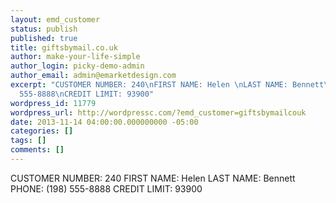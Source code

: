 ```yaml
---
layout: emd_customer
status: publish
published: true
title: giftsbymail.co.uk
author: make-your-life-simple
author_login: picky-demo-admin
author_email: admin@emarketdesign.com
excerpt: "CUSTOMER NUMBER: 240\nFIRST NAME: Helen \nLAST NAME: Bennett\nPHONE: (198)
  555-8888\nCREDIT LIMIT: 93900"
wordpress_id: 11779
wordpress_url: http://wordpressc.com/?emd_customer=giftsbymailcouk
date: 2013-11-14 04:00:00.000000000 -05:00
categories: []
tags: []
comments: []
---
```

CUSTOMER NUMBER: 240
FIRST NAME: Helen 
LAST NAME: Bennett
PHONE: (198) 555-8888
CREDIT LIMIT: 93900
